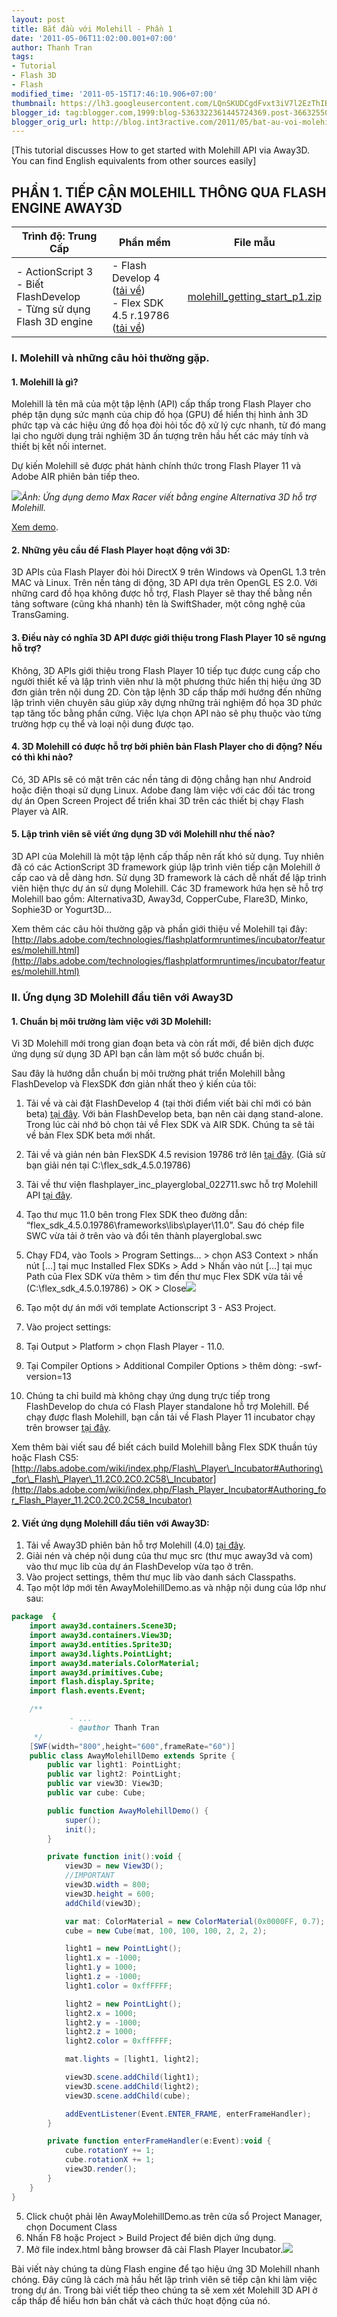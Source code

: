 ```yaml
---
layout: post
title: Bắt đầu với Molehill - Phần 1
date: '2011-05-06T11:02:00.001+07:00'
author: Thanh Tran
tags:
- Tutorial
- Flash 3D
- Flash
modified_time: '2011-05-15T17:46:10.906+07:00'
thumbnail: https://lh3.googleusercontent.com/LQnSKUDCgdFvxt3iV7l2EzThIBd-KaPfahkZL_8SxcZzCc7D0cAeXDBf1DY-zOVnglT7uIce-UlHgEDsgFEzPrRCGuUQhAUk0rE7jVdJTF2cGiYt1J4=s72-c
blogger_id: tag:blogger.com,1999:blog-5363322361445724369.post-3663255042973093925
blogger_orig_url: http://blog.int3ractive.com/2011/05/bat-au-voi-molehill-phan-1.html
---
```


\[This tutorial discusses How to get started with Molehill API via Away3D. You can find English equivalents from other sources easily\]

## PHẦN 1. TIẾP CẬN MOLEHILL THÔNG QUA FLASH ENGINE AWAY3D


Trình độ: Trung Cấp |  Phần mềm | File mẫu
---|---|---
\- ActionScript 3<br>\- Biết FlashDevelop<br>\- Từng sử dụng Flash 3D engine | \- Flash Develop 4 ([tải về](http://www.flashdevelop.org/community/viewtopic.php?f=9&t=3529))<br>\- Flex SDK 4.5 r.19786 ([tải về](http://opensource.adobe.com/wiki/display%20/flexsdk/Download+Flex+Hero)) | [molehill\_getting\_start\_p1.zip](http://code.google.com/p/thanhtran-sources/downloads/detail?name=molehill_getting_start_p1.zip&can=2&q=)



### I. Molehill và những câu hỏi thường gặp.



#### 1\. Molehill là gì?

Molehill là tên mã của một tập lệnh (API) cấp thấp trong Flash Player cho phép tận dụng sức mạnh của chip đồ họa (GPU) để hiển thị hình ảnh 3D phức tạp và các hiệu ứng đồ họa đòi hỏi tốc độ xử lý cực nhanh, từ đó mang lại cho người dụng trải nghiệm 3D ấn tượng trên hầu hết các máy tính và thiết bị kết nối internet.

Dự kiến Molehill sẽ được phát hành chính thức trong Flash Player 11 và Adobe AIR phiên bản tiếp theo.

![](https://lh3.googleusercontent.com/LQnSKUDCgdFvxt3iV7l2EzThIBd-KaPfahkZL_8SxcZzCc7D0cAeXDBf1DY-zOVnglT7uIce-UlHgEDsgFEzPrRCGuUQhAUk0rE7jVdJTF2cGiYt1J4)_Ảnh: Ứng dụng demo Max Racer viết bằng engine Alternativa 3D hỗ trợ Molehill._

[Xem demo](http://alternativaplatform.com/en/demos/maxracer/).

#### 2\. Những yêu cầu để Flash Player hoạt động với 3D:

3D APIs của Flash Player đòi hỏi DirectX 9 trên Windows và OpenGL 1.3 trên MAC và Linux. Trên nền tảng di động, 3D API dựa trên OpenGL ES 2.0. Với những card đồ họa không được hỗ trợ, Flash Player sẽ thay thế bằng nền tảng software (cũng khá nhanh) tên là SwiftShader, một công nghệ của TransGaming.

#### 3\. Điều này có nghĩa 3D API được giới thiệu trong Flash Player 10 sẽ ngưng hỗ trợ?

Không, 3D APIs giới thiệu trong Flash Player 10 tiếp tục được cung cấp cho người thiết kế và lập trình viên như là một phương thức hiển thị hiệu ứng 3D đơn giản trên nội dung 2D. Còn tập lệnh 3D cấp thấp mới hướng đến những lập trình viên chuyên sâu giúp xây dựng những trải nghiệm đồ họa 3D phức tạp tăng tốc bằng phần cứng. Việc lựa chọn API nào sẽ phụ thuộc vào từng trường hợp cụ thể và loại nội dung được tạo.

#### 4\. 3D Molehill có được hỗ trợ bởi phiên bản Flash Player cho di động? Nếu có thì khi nào?

Có, 3D APIs sẽ có mặt trên các nền tảng di động chẳng hạn như Android hoặc điện thoại sử dụng Linux. Adobe đang làm việc với các đối tác trong dự án Open Screen Project để triển khai 3D trên các thiết bị chạy Flash Player và AIR.

#### 5\. Lập trình viên sẽ viết ứng dụng 3D với Molehill như thế nào?

3D API của Molehill là một tập lệnh cấp thấp nên rất khó sử dụng. Tuy nhiên đã có các ActionScript 3D framework giúp lập trình viên tiếp cận Molehill ở cấp cao và dễ dàng hơn. Sử dụng 3D framework là cách dễ nhất để lập trình viên hiện thực dự án sử dụng Molehill. Các 3D framework hứa hẹn sẽ hỗ trợ Molehill bao gồm: Alternativa3D, Away3d, CopperCube, Flare3D, Minko, Sophie3D or Yogurt3D...

Xem thêm các câu hỏi thường gặp và phần giới thiệu về Molehill tại đây: [http://labs.adobe.com/technologies/flashplatformruntimes/incubator/features/molehill.html](http://labs.adobe.com/technologies/flashplatformruntimes/incubator/features/molehill.html)

### II. Ứng dụng 3D Molehill đầu tiên với Away3D

#### 1\. Chuẩn bị môi trường làm việc với 3D Molehill:

Vì 3D Molehill mới trong gian đoạn beta và còn rất mới, để biên dịch được ứng dụng sử dụng 3D API bạn cần làm một số bước chuẩn bị.

Sau đây là hướng dẫn chuẩn bị môi trường phát triển Molehill bằng FlashDevelop và FlexSDK đơn giản nhất theo ý kiến của tôi:

1.  Tải về và cài đặt FlashDevelop 4 (tại thời điểm viết bài chỉ mới có bản beta) [tại đây](http://www.flashdevelop.org/community/viewtopic.php?f=9&t=3529). Với bản FlashDevelop beta, bạn nên cài dạng stand-alone. Trong lúc cài nhớ bỏ chọn tải về Flex SDK và AIR SDK. Chúng ta sẽ tải về bản Flex SDK beta mới nhất.
2.  Tải về và giản nén bản FlexSDK 4.5 revision 19786 trở lên [tại đây](http://opensource.adobe.com/wiki/display%20/flexsdk/Download+Flex+Hero). (Giả sử bạn giải nén tại C:\\flex\_sdk\_4.5.0.19786)
3.  Tải về thư viện flashplayer\_inc\_playerglobal\_022711.swc hỗ trợ Molehill API [tại đây](http://download.macromedia.com/pub/labs/flashplatformruntimes/incubator/flashplayer_inc_playerglobal_022711.swc).
4.  Tạo thư mục 11.0 bên trong Flex SDK theo đường dẫn: “flex\_sdk\_4.5.0.19786\\frameworks\\libs\\player\\11.0”.
	Sau đó chép file SWC vừa tải ở trên vào và đổi tên thành playerglobal.swc
5.  Chạy FD4, vào Tools > Program Settings... > chọn AS3 Context > nhấn nút \[...\] tại mục Installed Flex SDKs > Add > Nhấn vào nút \[...\] tại mục Path của Flex SDK vừa thêm > tìm đến thư mục Flex SDK vừa tải về (C:\\flex\_sdk\_4.5.0.19786) > OK > Close![](https://lh5.googleusercontent.com/kn6GuGF5VOTl7-z8HLTposfuhb91vsY1vUkeehs9gs5hk_OG_jHFoADWCptxiP4w0s5bhRfK75FPD7s5ns0jup0NiCg0LmLxmiSdApGZTHKC6xrrhHI)
6.  Tạo một dự án mới với template Actionscript 3 - AS3 Project.
7.  Vào project settings:

1.  Tại Output > Platform > chọn Flash Player - 11.0.
2.  Tại Compiler Options > Additional Compiler Options > thêm dòng: -swf-version=13

9.  Chúng ta chỉ build mà không chạy ứng dụng trực tiếp trong FlashDevelop do chưa có Flash Player standalone hỗ trợ Molehill. Để chạy được flash Molehill, bạn cần tải về Flash Player 11 incubator chạy trên browser [tại đây](http://labs.adobe.com/downloads/flashplatformruntimes_incubator.html).

Xem thêm bài viết sau để biết cách build Molehill bằng Flex SDK thuần túy hoặc Flash CS5:
[http://labs.adobe.com/wiki/index.php/Flash\_Player\_Incubator#Authoring\_for\_Flash\_Player\_11.2C0.2C0.2C58\_Incubator](http://labs.adobe.com/wiki/index.php/Flash_Player_Incubator#Authoring_for_Flash_Player_11.2C0.2C0.2C58_Incubator)

#### 2\. Viết ứng dụng Molehill đầu tiên với Away3D:

1.  Tải về Away3D phiên bản hỗ trợ Molehill (4.0) [tại đây](http://away3d.com/downloads).
2.  Giải nén và chép nội dung của thư mục src (thư mục away3d và com) vào thư mục lib của dự án FlashDevelop vừa tạo ở trên.
3.  Vào project settings, thêm thư mục lib vào danh sách Classpaths.
4.  Tạo một lớp mới tên AwayMolehillDemo.as và nhập nội dung của lớp như sau:

```actionscript
package  {
	import away3d.containers.Scene3D;
	import away3d.containers.View3D;
	import away3d.entities.Sprite3D;
	import away3d.lights.PointLight;
	import away3d.materials.ColorMaterial;
	import away3d.primitives.Cube;
	import flash.display.Sprite;
	import flash.events.Event;

	/**
			 - ...
			 - @author Thanh Tran
	 */
	[SWF(width="800",height="600",frameRate="60")]
	public class AwayMolehillDemo extends Sprite {
		public var light1: PointLight;
		public var light2: PointLight;
		public var view3D: View3D;
		public var cube: Cube;

		public function AwayMolehillDemo() {
			super();
			init();
		}

		private function init():void {
			view3D = new View3D();
			//IMPORTANT
			view3D.width = 800;
			view3D.height = 600;
			addChild(view3D);

			var mat: ColorMaterial = new ColorMaterial(0x0000FF, 0.7);
			cube = new Cube(mat, 100, 100, 100, 2, 2, 2);

			light1 = new PointLight();
			light1.x = -1000;
			light1.y = 1000;
			light1.z = -1000;
			light1.color = 0xffFFFF;

			light2 = new PointLight();
			light2.x = 1000;
			light2.y = -1000;
			light2.z = 1000;
			light2.color = 0xffFFFF;

			mat.lights = [light1, light2];

			view3D.scene.addChild(light1);
			view3D.scene.addChild(light2);
			view3D.scene.addChild(cube);

			addEventListener(Event.ENTER_FRAME, enterFrameHandler);
		}

		private function enterFrameHandler(e:Event):void {
			cube.rotationY += 1;
			cube.rotationX += 1;
			view3D.render();
		}
	}
}
```


5.  Click chuột phải lên AwayMolehillDemo.as trên cửa sổ Project Manager, chọn Document Class
6.  Nhấn F8 hoặc Project > Build Project để biên dịch ứng dụng.
7.  Mở file index.html bằng browser đã cài Flash Player Incubator.![](https://lh4.googleusercontent.com/k3WsIDA-bQtpJ18gqgTe-9ZHDKV9K_tUqk9EBmEntpzS_uMTiqSZxsQTCjJ6M3_i1RMTIQMm3Mb_9nTU4MN71aOLumFovBFhrOdvU0x1ahtuCJMmAUU)

Bài viết này chúng ta dùng Flash engine để tạo hiệu ứng 3D Molehill nhanh chóng. Đây cũng là cách mà hầu hết lập trình viên sẽ tiếp cận khi làm việc trong dự án. Trong bài viết tiếp theo chúng ta sẽ xem xét Molehill 3D API ở cấp thấp để hiểu hơn bản chất và cách thức hoạt động của nó.
